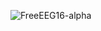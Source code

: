 ![FreeEEG16-alpha](https://raw.githubusercontent.com/neuroidss/FreeEEG16-alpha/main/Screenshot%20from%202023-02-23%2014-23-45.png)
